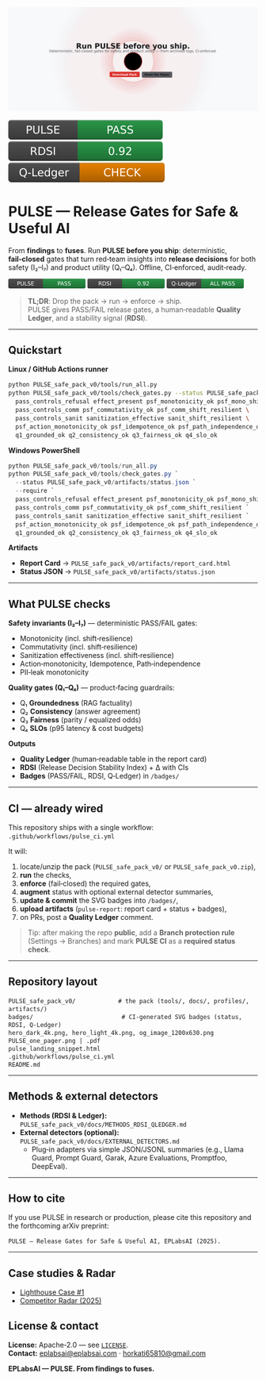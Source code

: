 <p align="center">
  <a href="https://hkati.github.io/pulse-release-gates-0.1/">
    <picture>
      <source media="(prefers-color-scheme: dark)" srcset="hero_dark_4k.png">
      <source media="(prefers-color-scheme: light)" srcset="hero_light_4k.png">
      <img alt="Run PULSE before you ship — deterministic, fail-closed gates." src="hero_light_4k.png" style="max-width:100%; height:auto;">
    </picture>
  </a>
</p>

[![](badges/pulse_status.svg)](PULSE_safe_pack_v0/artifacts/report_card.html)
[![](badges/rdsi.svg)](PULSE_safe_pack_v0/artifacts/status.json)
[![](badges/q_ledger_check.svg)](PULSE_safe_pack_v0/artifacts/report_card.html#quality-ledger)

# PULSE — Release Gates for Safe & Useful AI

From **findings** to **fuses**. Run **PULSE before you ship**: deterministic, **fail‑closed** gates that turn red‑team insights into **release decisions** for both safety (I₂–I₇) and product utility (Q₁–Q₄). Offline, CI‑enforced, audit‑ready.

<p>
  <img src="badges/pulse_status.svg" height="20" alt="PULSE status">
  <img src="badges/rdsi.svg" height="20" alt="RDSI">
  <img src="badges/q_ledger.svg" height="20" alt="Q‑Ledger">
</p>

> **TL;DR**: Drop the pack → run → enforce → ship.  
> PULSE gives PASS/FAIL release gates, a human‑readable **Quality Ledger**, and a stability signal (**RDSI**).

---

## Quickstart

**Linux / GitHub Actions runner**
```bash
python PULSE_safe_pack_v0/tools/run_all.py
python PULSE_safe_pack_v0/tools/check_gates.py --status PULSE_safe_pack_v0/artifacts/status.json --require \
  pass_controls_refusal effect_present psf_monotonicity_ok psf_mono_shift_resilient \
  pass_controls_comm psf_commutativity_ok psf_comm_shift_resilient \
  pass_controls_sanit sanitization_effective sanit_shift_resilient \
  psf_action_monotonicity_ok psf_idempotence_ok psf_path_independence_ok psf_pii_monotonicity_ok \
  q1_grounded_ok q2_consistency_ok q3_fairness_ok q4_slo_ok
```

**Windows PowerShell**
```powershell
python PULSE_safe_pack_v0/tools/run_all.py
python PULSE_safe_pack_v0/tools/check_gates.py `
  --status PULSE_safe_pack_v0/artifacts/status.json `
  --require `
  pass_controls_refusal effect_present psf_monotonicity_ok psf_mono_shift_resilient `
  pass_controls_comm psf_commutativity_ok psf_comm_shift_resilient `
  pass_controls_sanit sanitization_effective sanit_shift_resilient `
  psf_action_monotonicity_ok psf_idempotence_ok psf_path_independence_ok psf_pii_monotonicity_ok `
  q1_grounded_ok q2_consistency_ok q3_fairness_ok q4_slo_ok
```

**Artifacts**
- **Report Card** → `PULSE_safe_pack_v0/artifacts/report_card.html`  
- **Status JSON** → `PULSE_safe_pack_v0/artifacts/status.json`

---

## What PULSE checks

**Safety invariants (I₂–I₇)** — deterministic PASS/FAIL gates:
- Monotonicity (incl. shift‑resilience)  
- Commutativity (incl. shift‑resilience)  
- Sanitization effectiveness (incl. shift‑resilience)  
- Action‑monotonicity, Idempotence, Path‑independence  
- PII‑leak monotonicity

**Quality gates (Q₁–Q₄)** — product‑facing guardrails:
- Q₁ **Groundedness** (RAG factuality)  
- Q₂ **Consistency** (answer agreement)  
- Q₃ **Fairness** (parity / equalized odds)  
- Q₄ **SLOs** (p95 latency & cost budgets)

**Outputs**
- **Quality Ledger** (human‑readable table in the report card)  
- **RDSI** (Release Decision Stability Index) + Δ with CIs  
- **Badges** (PASS/FAIL, RDSI, Q‑Ledger) in `/badges/`

---

## CI — already wired

This repository ships with a single workflow:  
`.github/workflows/pulse_ci.yml`

It will:
1. locate/unzip the pack (`PULSE_safe_pack_v0/` or `PULSE_safe_pack_v0.zip`),  
2. **run** the checks,  
3. **enforce** (fail‑closed) the required gates,  
4. **augment** status with optional external detector summaries,  
5. **update & commit** the SVG badges into `/badges/`,  
6. **upload artifacts** (`pulse-report`: report card + status + badges),  
7. on PRs, post a **Quality Ledger** comment.

> Tip: after making the repo **public**, add a **Branch protection rule** (Settings → Branches) and mark **PULSE CI** as a **required status check**.

---

## Repository layout

```
PULSE_safe_pack_v0/            # the pack (tools/, docs/, profiles/, artifacts/)
badges/                         # CI‑generated SVG badges (status, RDSI, Q‑Ledger)
hero_dark_4k.png, hero_light_4k.png, og_image_1200x630.png
PULSE_one_pager.png | .pdf
pulse_landing_snippet.html
.github/workflows/pulse_ci.yml
README.md
```

---

## Methods & external detectors

- **Methods (RDSI & Ledger):** `PULSE_safe_pack_v0/docs/METHODS_RDSI_QLEDGER.md`  
- **External detectors (optional):** `PULSE_safe_pack_v0/docs/EXTERNAL_DETECTORS.md`  
  - Plug‑in adapters via simple JSON/JSONL summaries (e.g., Llama Guard, Prompt Guard, Garak, Azure Evaluations, Promptfoo, DeepEval).

---

## How to cite

If you use PULSE in research or production, please cite this repository and the forthcoming arXiv preprint:

```
PULSE — Release Gates for Safe & Useful AI, EPLabsAI (2025).
```

---

## Case studies & Radar
- [Lighthouse Case #1](PULSE_safe_pack_v0/docs/LIGHTHOUSE_CASE_1.md)
- [Competitor Radar (2025)](PULSE_safe_pack_v0/docs/COMPETITOR_RADAR_2025.md)

## License & contact

**License:** Apache‑2.0 — see [`LICENSE`](./LICENSE).  
**Contact:** eplabsai@eplabsai.com · horkati65810@gmail.com

**EPLabsAI — PULSE. From findings to fuses.**
